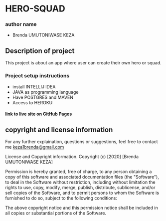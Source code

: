 # HERO-SQUAD

### author name
* Brenda UMUTONIWASE KEZA

## Description of project
This project is about an app where user can create their own hero or squad.

### Project setup instructions
* install INTELLIJ IDEA
* JAVA as programming language
* Have POSTGRES and MAVEN
* Access to HEROKU

#### link to live site on GitHub Pages

## copyright and license information
For any further explaination, questions or suggestions, feel free to contact me keza1brenda@gmail.com

License and Copyright information.
Copyright (c) [2020] [Brenda UMUTONIWASE KEZA]

Permission is hereby granted, free of charge, to any person obtaining a copy of this software and associated documentation files (the "Software"), to deal in the Software without restriction, including without limitation the rights to use, copy, modify, merge, publish, distribute, sublicense, and/or sell copies of the Software, and to permit persons to whom the Software is furnished to do so, subject to the following conditions:

The above copyright notice and this permission notice shall be included in all copies or substantial portions of the Software.
